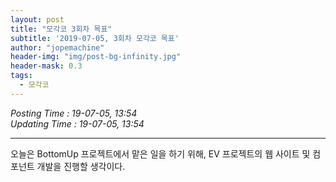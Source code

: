 ```yaml
---
layout: post
title: "모각코 3회차 목표"
subtitle: '2019-07-05, 3회차 모각코 목표'
author: "jopemachine"
header-img: "img/post-bg-infinity.jpg"
header-mask: 0.3
tags:
  - 모각코
---
```


<i>Posting Time : 19-07-05, 13:54 </i><br>
<i>Updating Time : 19-07-05, 13:54 </i><br>

---

오늘은 BottomUp 프로젝트에서 맡은 일을 하기 위해, EV 프로젝트의 웹 사이트 및 컴포넌트 개발을 진행할 생각이다. 